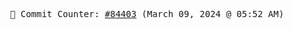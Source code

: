 <p align="center">
    <samp>
        📮 Commit Counter: <a href="https://github.com/Javascript-void0/Javascript-void0/commits/main">#84403</a> (March 09, 2024 @ 05:52 AM)
    </samp>
</p>